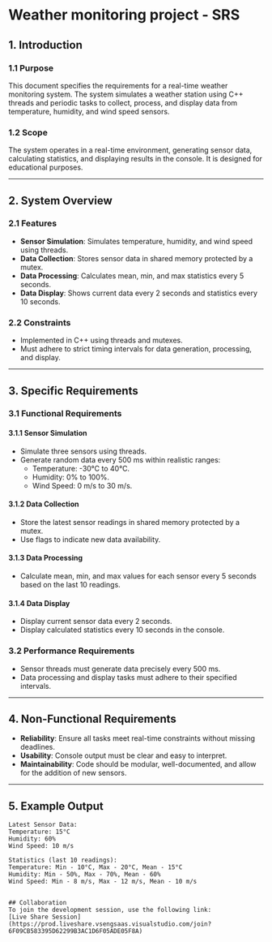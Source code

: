# Weather monitoring project - SRS

## **1. Introduction**

### **1.1 Purpose**
This document specifies the requirements for a real-time weather monitoring system. The system simulates a weather station using C++ threads and periodic tasks to collect, process, and display data from temperature, humidity, and wind speed sensors.

### **1.2 Scope**
The system operates in a real-time environment, generating sensor data, calculating statistics, and displaying results in the console. It is designed for educational purposes.

---

## **2. System Overview**

### **2.1 Features**
- **Sensor Simulation**: Simulates temperature, humidity, and wind speed using threads.
- **Data Collection**: Stores sensor data in shared memory protected by a mutex.
- **Data Processing**: Calculates mean, min, and max statistics every 5 seconds.
- **Data Display**: Shows current data every 2 seconds and statistics every 10 seconds.

### **2.2 Constraints**
- Implemented in C++ using threads and mutexes.
- Must adhere to strict timing intervals for data generation, processing, and display.

---

## **3. Specific Requirements**

### **3.1 Functional Requirements**
#### **3.1.1 Sensor Simulation**
- Simulate three sensors using threads.
- Generate random data every 500 ms within realistic ranges:
  - Temperature: -30°C to 40°C.
  - Humidity: 0% to 100%.
  - Wind Speed: 0 m/s to 30 m/s.

#### **3.1.2 Data Collection**
- Store the latest sensor readings in shared memory protected by a mutex.
- Use flags to indicate new data availability.

#### **3.1.3 Data Processing**
- Calculate mean, min, and max values for each sensor every 5 seconds based on the last 10 readings.

#### **3.1.4 Data Display**
- Display current sensor data every 2 seconds.
- Display calculated statistics every 10 seconds in the console.

### **3.2 Performance Requirements**
- Sensor threads must generate data precisely every 500 ms.
- Data processing and display tasks must adhere to their specified intervals.

---

## **4. Non-Functional Requirements**
- **Reliability**: Ensure all tasks meet real-time constraints without missing deadlines.
- **Usability**: Console output must be clear and easy to interpret.
- **Maintainability**: Code should be modular, well-documented, and allow for the addition of new sensors.

---

## **5. Example Output**
```plaintext
Latest Sensor Data:
Temperature: 15°C
Humidity: 60%
Wind Speed: 10 m/s

Statistics (last 10 readings):
Temperature: Min - 10°C, Max - 20°C, Mean - 15°C
Humidity: Min - 50%, Max - 70%, Mean - 60%
Wind Speed: Min - 8 m/s, Max - 12 m/s, Mean - 10 m/s


## Collaboration
To join the development session, use the following link:  
[Live Share Session](https://prod.liveshare.vsengsaas.visualstudio.com/join?6F09CB583395D62299B3AC1D6F05ADE05F8A)
